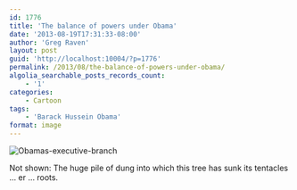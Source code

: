 ```yaml
---
id: 1776
title: 'The balance of powers under Obama'
date: '2013-08-19T17:31:33-08:00'
author: 'Greg Raven'
layout: post
guid: 'http://localhost:10004/?p=1776'
permalink: /2013/08/the-balance-of-powers-under-obama/
algolia_searchable_posts_records_count:
    - '1'
categories:
    - Cartoon
tags:
    - 'Barack Hussein Obama'
format: image
---
```


![Obamas-executive-branch](https://www.gregraven.us/_assets/img/2013/08/Obamas-executive-branch.jpg)  
  
Not shown: The huge pile of dung into which this tree has sunk its tentacles … er … roots.